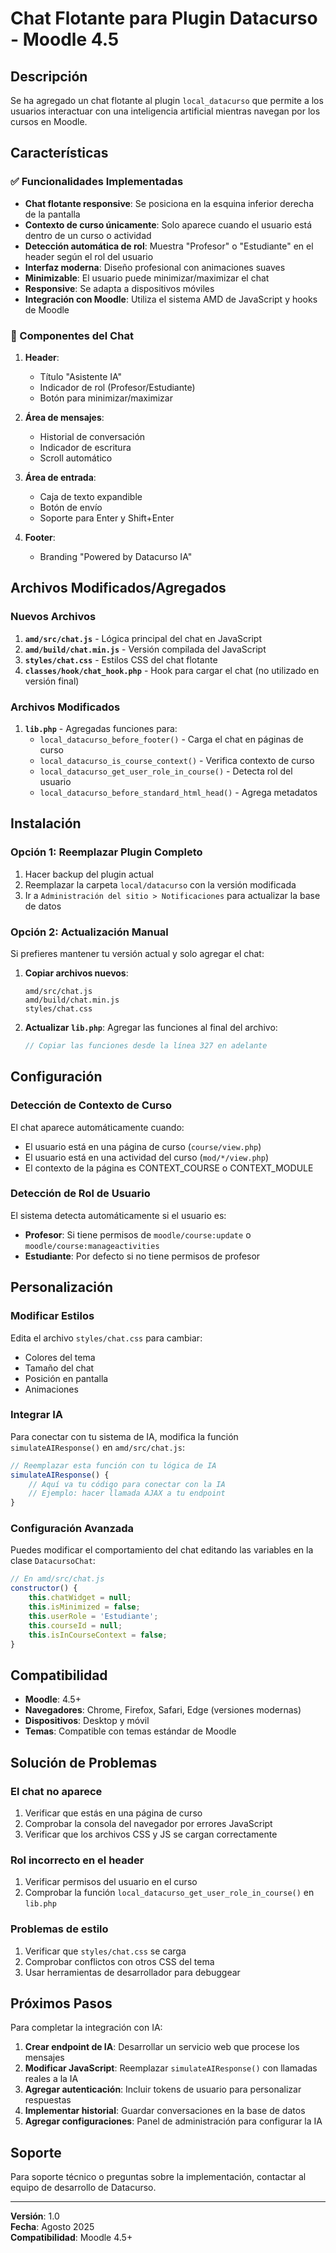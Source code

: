 # Chat Flotante para Plugin Datacurso - Moodle 4.5

## Descripción

Se ha agregado un chat flotante al plugin `local_datacurso` que permite a los usuarios interactuar con una inteligencia artificial mientras navegan por los cursos en Moodle.

## Características

### ✅ Funcionalidades Implementadas

- **Chat flotante responsive**: Se posiciona en la esquina inferior derecha de la pantalla
- **Contexto de curso únicamente**: Solo aparece cuando el usuario está dentro de un curso o actividad
- **Detección automática de rol**: Muestra "Profesor" o "Estudiante" en el header según el rol del usuario
- **Interfaz moderna**: Diseño profesional con animaciones suaves
- **Minimizable**: El usuario puede minimizar/maximizar el chat
- **Responsive**: Se adapta a dispositivos móviles
- **Integración con Moodle**: Utiliza el sistema AMD de JavaScript y hooks de Moodle

### 🎨 Componentes del Chat

1. **Header**: 
   - Título "Asistente IA"
   - Indicador de rol (Profesor/Estudiante)
   - Botón para minimizar/maximizar

2. **Área de mensajes**:
   - Historial de conversación
   - Indicador de escritura
   - Scroll automático

3. **Área de entrada**:
   - Caja de texto expandible
   - Botón de envío
   - Soporte para Enter y Shift+Enter

4. **Footer**:
   - Branding "Powered by Datacurso IA"

## Archivos Modificados/Agregados

### Nuevos Archivos

1. **`amd/src/chat.js`** - Lógica principal del chat en JavaScript
2. **`amd/build/chat.min.js`** - Versión compilada del JavaScript
3. **`styles/chat.css`** - Estilos CSS del chat flotante
4. **`classes/hook/chat_hook.php`** - Hook para cargar el chat (no utilizado en versión final)

### Archivos Modificados

1. **`lib.php`** - Agregadas funciones para:
   - `local_datacurso_before_footer()` - Carga el chat en páginas de curso
   - `local_datacurso_is_course_context()` - Verifica contexto de curso
   - `local_datacurso_get_user_role_in_course()` - Detecta rol del usuario
   - `local_datacurso_before_standard_html_head()` - Agrega metadatos

## Instalación

### Opción 1: Reemplazar Plugin Completo

1. Hacer backup del plugin actual
2. Reemplazar la carpeta `local/datacurso` con la versión modificada
3. Ir a `Administración del sitio > Notificaciones` para actualizar la base de datos

### Opción 2: Actualización Manual

Si prefieres mantener tu versión actual y solo agregar el chat:

1. **Copiar archivos nuevos**:
   ```
   amd/src/chat.js
   amd/build/chat.min.js
   styles/chat.css
   ```

2. **Actualizar `lib.php`**: Agregar las funciones al final del archivo:
   ```php
   // Copiar las funciones desde la línea 327 en adelante
   ```

## Configuración

### Detección de Contexto de Curso

El chat aparece automáticamente cuando:
- El usuario está en una página de curso (`course/view.php`)
- El usuario está en una actividad del curso (`mod/*/view.php`)
- El contexto de la página es CONTEXT_COURSE o CONTEXT_MODULE

### Detección de Rol de Usuario

El sistema detecta automáticamente si el usuario es:
- **Profesor**: Si tiene permisos de `moodle/course:update` o `moodle/course:manageactivities`
- **Estudiante**: Por defecto si no tiene permisos de profesor

## Personalización

### Modificar Estilos

Edita el archivo `styles/chat.css` para cambiar:
- Colores del tema
- Tamaño del chat
- Posición en pantalla
- Animaciones

### Integrar IA

Para conectar con tu sistema de IA, modifica la función `simulateAIResponse()` en `amd/src/chat.js`:

```javascript
// Reemplazar esta función con tu lógica de IA
simulateAIResponse() {
    // Aquí va tu código para conectar con la IA
    // Ejemplo: hacer llamada AJAX a tu endpoint
}
```

### Configuración Avanzada

Puedes modificar el comportamiento del chat editando las variables en la clase `DatacursoChat`:

```javascript
// En amd/src/chat.js
constructor() {
    this.chatWidget = null;
    this.isMinimized = false;
    this.userRole = 'Estudiante';
    this.courseId = null;
    this.isInCourseContext = false;
}
```

## Compatibilidad

- **Moodle**: 4.5+
- **Navegadores**: Chrome, Firefox, Safari, Edge (versiones modernas)
- **Dispositivos**: Desktop y móvil
- **Temas**: Compatible con temas estándar de Moodle

## Solución de Problemas

### El chat no aparece

1. Verificar que estás en una página de curso
2. Comprobar la consola del navegador por errores JavaScript
3. Verificar que los archivos CSS y JS se cargan correctamente

### Rol incorrecto en el header

1. Verificar permisos del usuario en el curso
2. Comprobar la función `local_datacurso_get_user_role_in_course()` en `lib.php`

### Problemas de estilo

1. Verificar que `styles/chat.css` se carga
2. Comprobar conflictos con otros CSS del tema
3. Usar herramientas de desarrollador para debuggear

## Próximos Pasos

Para completar la integración con IA:

1. **Crear endpoint de IA**: Desarrollar un servicio web que procese los mensajes
2. **Modificar JavaScript**: Reemplazar `simulateAIResponse()` con llamadas reales a la IA
3. **Agregar autenticación**: Incluir tokens de usuario para personalizar respuestas
4. **Implementar historial**: Guardar conversaciones en la base de datos
5. **Agregar configuraciones**: Panel de administración para configurar la IA

## Soporte

Para soporte técnico o preguntas sobre la implementación, contactar al equipo de desarrollo de Datacurso.

---

**Versión**: 1.0  
**Fecha**: Agosto 2025  
**Compatibilidad**: Moodle 4.5+

